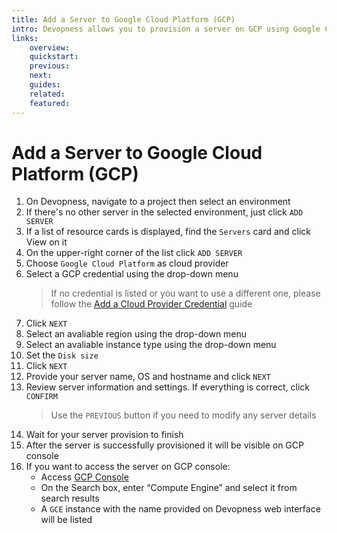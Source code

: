 ```yaml
---
title: Add a Server to Google Cloud Platform (GCP)
intro: Devopness allows you to provision a server on GCP using Google Compute Engine (GCE) and manage it through Devopness.
links:
    overview:
    quickstart:
    previous:
    next:
    guides:
    related:
    featured:
---
```


# Add a Server to Google Cloud Platform (GCP)
1. On Devopness, navigate to a project then select an environment
1. If there's no other server in the selected environment, just click `ADD SERVER`
1. If a list of resource cards is displayed, find the `Servers` card and click View on it
1. On the upper-right corner of the list click `ADD SERVER`
1. Choose `Google Cloud Platform` as cloud provider
1. Select a GCP credential using the drop-down menu
    > If no credential is listed or you want to use a different one, please follow the [Add a Cloud Provider Credential](../cloud-provider-credentials/get-cloud-providers-credentails.md) guide
1. Click `NEXT`
1. Select an avaliable region using the drop-down menu
1. Select an avaliable instance type using the drop-down menu
1. Set the `Disk size`
1. Click `NEXT`
1. Provide your server name, OS and hostname and click `NEXT`
1. Review server information and settings. If everything is correct, click `CONFIRM`
    > Use the `PREVIOUS` button if you need to modify any server details
1. Wait for your server provision to finish
1. After the server is successfully provisioned it will be visible on GCP console
1. If you want to access the server on GCP console:
    - Access [GCP Console](https://console.cloud.google.com/)
    - On the Search box, enter “Compute Engine” and select it from search results
    - A `GCE` instance with the name provided on Devopness web interface will be listed
